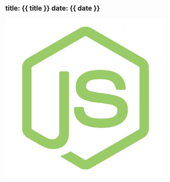 title: {{ title }}
date: {{ date }}
---

![](https://raw.githubusercontent.com/haner199401/haner199401.github.io/develop/images/25916dad435a80a3a42083d26725ca31.jpeg)
<!--more-->